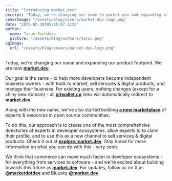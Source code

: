 ```yaml
---
title: "Introducing market.dev"
excerpt: "Today, we're changing our name to market.dev and expanding our product footprint."
coverImage: "/assets/blog/covers/market-dev-logo.png"
date: "2025-02-20T05:35:07.322Z"
author:
  name: Tarun Sachdeva
  picture: "/assets/blog/authors/tarun.png"
ogImage:
  url: "/assets/blog/covers/market-dev-logo.png"
---
```


Today, we're changing our name and expanding our product footprint. We are now [__market.dev__](https://www.market.dev).

Our goal is the same - to help more developers become independent business owners - with tools to market, sell services & digital products, and manage their business. For existing users, nothing changes (except for a shiny new domain) - all [__gitwallet.co__](gitwallet.co) links will automatically redirect to [__market.dev__](https://market.dev).

Along with the new name, we've also started building [__a new marketplace__](https://explore.market.dev) of experts & resources in open source communities. 

To do this, our approach is to create one of the most comprehensive directories of experts in developer ecosystems, allow experts to to claim their profile, and to use this as a new channel to sell services & digital products. Check it out at [__explore.market.dev__](https://explore.market.dev). Stay tuned for more information on what you can do with this - very soon.

We think that commerce can move much faster in developer ecosystems - for everything from services to software - and we're excited about building towards this future as [__market.dev__](https://market.dev). For updates, follow us on X as [__@marketdotdev__](https://x.com/marketdotdev) and Bluesky [__@market.dev__](https://bsky.app/profile/market.dev).
